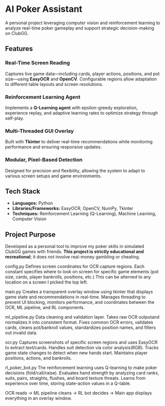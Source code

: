 # AI Poker Assistant

A personal project leveraging computer vision and reinforcement learning to analyze real-time poker gameplay and support strategic decision-making on ClubGG.

## Features

### Real-Time Screen Reading
Captures live game data—including cards, player actions, positions, and pot size—using **EasyOCR** and **OpenCV**. Configurable regions allow adaptation to different table layouts and screen resolutions.

### Reinforcement Learning Agent
Implements a **Q-Learning agent** with epsilon-greedy exploration, experience replay, and adaptive learning rates to optimize strategy through self-play.

### Multi-Threaded GUI Overlay
Built with **Tkinter** to deliver real-time recommendations while monitoring performance and ensuring responsive updates.

### Modular, Pixel-Based Detection
Designed for precision and flexibility, allowing the system to adapt to various screen setups and game environments.

## Tech Stack

- **Languages:** Python
- **Libraries/Frameworks:** EasyOCR, OpenCV, NumPy, Tkinter
- **Techniques:** Reinforcement Learning (Q-Learning), Machine Learning, Computer Vision

## Project Purpose

Developed as a personal tool to improve my poker skills in simulated ClubGG games with friends. **This project is strictly educational and recreational**; it does not involve real-money gambling or cheating.

config.py
Defines screen coordinates for OCR capture regions. Each constant specifies where to look on screen for specific game elements (pot size, cards, player bankrolls, positions, etc.) This can be alterned to any location on a screen I picked the top left.

main.py
Creates a transparent overlay window using tkinter that displays game state and recommendations in real-time. Manages threading to prevent UI blocking, monitors performance, and coordinates between the OCR, ML pipeline, and RL components.

ml_pipeline.py
Data cleaning and validation layer. Takes raw OCR outputand normalizes it into consistent format. Fixes common OCR errors, validates cards, cleans pot/bankroll values, standardizes position names, and filters out invalid data.

ocr.py
Captures screenshots of specific screen regions and uses EasyOCR to extract text/cards. Handles suit detection via color analysis(RGB). Tracks game state changes to detect when new hands start. Maintains player positions, actions, and bankrolls.

rl_poker_bot.py
The reinforcement learning uses Q-learning to make poker decisions (fold/call/raise). Evaluates hand strength by analyzing card ranks, suits, pairs, straights, flushes, and board texture threats. Learns from experience over time, storing state-action values in a Q-table. 

OCR reads → ML pipeline cleans → RL bot decides → Main app displays everything in an overlay window.
